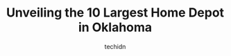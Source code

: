 ---
layout: ampstory
image: https://i0.wp.com/www.depkes.org/wp-content/uploads/2023/06/home-depot-0-in-oklahoma-1685968475.jpeg?resize=640,853
author: techidn
featured: false
description: Discover the impressive array of Home Depot options in Oklahoma, where you can find 10 of the largest Home Depot establishments in the area. From renowned classics to hidden gems, Oklahoma o
title: Unveiling the 10 Largest Home Depot in Oklahoma
cover:
   title: Unveiling the 10 Largest Home Depot in Oklahoma
   subtitle: Rickpate
   background: https://www.depkes.org/wp-content/uploads/2023/06/home-depot-0-in-oklahoma-1685968475.jpeg

pages: 
 - layout: thirds
   top: <h1>#1 The Home Depot</h1>
   bottom: "<p>I never knew Home Depot rented equipment and tools. The guy at the counter of the rental place was so funny, while Cherry at the services desk was AWESOME! Both were supe</p>"
   background: https://www.depkes.org/wp-content/uploads/2023/06/home-depot-1-in-oklahoma-1685968475.jpeg
   backgroundblur: true
 - layout: thirds
   top: <h1>#2 The Home Depot</h1>
   bottom: "<p>901 S Elgin Ave, Tulsa, OK 74120, United States</p>"
   background: https://www.depkes.org/wp-content/uploads/2023/06/home-depot-2-in-oklahoma-1685968476.jpeg
   cta:
      link: https://www.depkes.org/blog/unveiling-the-10-largest-home-depot-in-oklahoma/
      text: Unveiling the 10 Largest Home Depot in Oklahoma
 - layout: thirds
   top: <h1>#3 The Home Depot</h1>
   bottom: "<p>6800 W Reno Ave, Oklahoma City, OK 73127, United States</p>"
   background: https://www.depkes.org/wp-content/uploads/2023/06/home-depot-3-in-oklahoma-1685968476.jpeg
   cta:
      link: https://www.depkes.org/blog/unveiling-the-10-largest-home-depot-in-oklahoma/
      text: Unveiling the 10 Largest Home Depot in Oklahoma
 - layout: thirds
   top: <h1>#4 The Home Depot</h1>
   bottom: "<p>7400 S Shields Blvd, Oklahoma City, OK 73149, United States</p>"
   background: https://images.unsplash.com/photo-1595364397663-fca4f075d796?ixlib=rb-4.0.3&ixid=MnwxMjA3fDB8MHxwaG90by1wYWdlfHx8fGVufDB8fHx8&auto=format&fit=crop&w=640&h=853&q=80
   cta:
      link: https://www.depkes.org/blog/unveiling-the-10-largest-home-depot-in-oklahoma/
      text: Unveiling the 10 Largest Home Depot in Oklahoma
 - layout: thirds
   top: <h1>#5 The Home Depot</h1>
   bottom: "<p>9808 E 71st St, Tulsa, OK 74133, United States</p>"
   background: https://images.unsplash.com/photo-1580610447943-1bfbef5efe07?ixlib=rb-4.0.3&ixid=MnwxMjA3fDB8MHxwaG90by1wYWdlfHx8fGVufDB8fHx8&auto=format&fit=crop&w=640&h=853&q=80
   cta:
      link: https://www.depkes.org/blog/unveiling-the-10-largest-home-depot-in-oklahoma/
      text: Unveiling the 10 Largest Home Depot in Oklahoma
 - layout: thirds
   top: <h1>#6 The Home Depot</h1>
   bottom: "<p>601 N Creek Dr, Sherman, TX 75092, United States</p>"
   background: https://images.unsplash.com/photo-1484589065579-248aad0d8b13?ixlib=rb-4.0.3&ixid=MnwxMjA3fDB8MHxwaG90by1wYWdlfHx8fGVufDB8fHx8&auto=format&fit=crop&w=640&h=853&q=80
   cta:
      link: https://www.depkes.org/blog/unveiling-the-10-largest-home-depot-in-oklahoma/
      text: Unveiling the 10 Largest Home Depot in Oklahoma
 - layout: thirds
   top: <h1>#7 The Home Depot</h1>
   bottom: "<p>4010 NW Oak Ave, Lawton, OK 73505, United States</p>"
   background: https://images.unsplash.com/photo-1552083974-186346191183?ixlib=rb-4.0.3&ixid=MnwxMjA3fDB8MHxwaG90by1wYWdlfHx8fGVufDB8fHx8&auto=format&fit=crop&w=640&h=853&q=80
   cta:
      link: https://www.depkes.org/blog/unveiling-the-10-largest-home-depot-in-oklahoma/
      text: Unveiling the 10 Largest Home Depot in Oklahoma
 - layout: thirds
   middle: Continue reading...
   background: https://images.unsplash.com/photo-1536745287225-21d689278fd1?ixlib=rb-4.0.3&ixid=MnwxMjA3fDB8MHxwaG90by1wYWdlfHx8fGVufDB8fHx8&auto=format&fit=crop&w=640&h=853&q=80
   cta:
      link: https://www.depkes.org/blog/unveiling-the-10-largest-home-depot-in-oklahoma/
      text: Unveiling the 10 Largest Home Depot in Oklahoma
      
---